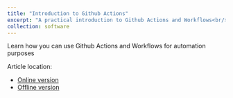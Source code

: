 ```yaml
---
title: "Introduction to Github Actions"
excerpt: "A practical introduction to Github Actions and Workflows<br/><img src='/images/github-actions-image.jpg'>"
collection: software
---
```


Learn how you can use Github Actions and Workflows for automation purposes

Article location:
- [Online version](https://tech.bertelsmann.com/en/blog/articles/a-practical-introduction-to-github-actions-and-workflows)
- [Offline version](/files/github_actions_practical_introduction.pdf)